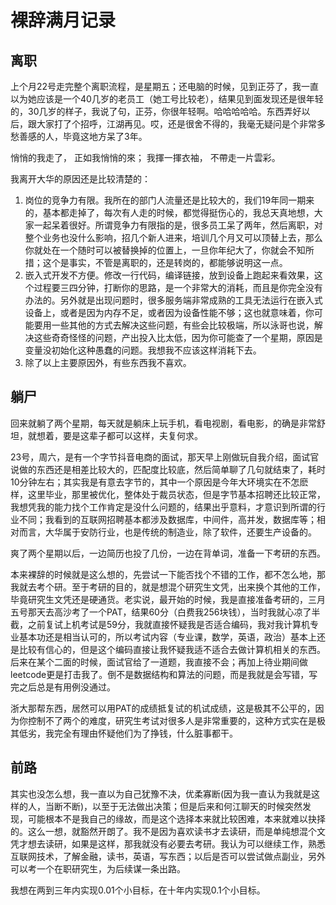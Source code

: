 # 裸辞满月记录


## 离职

上个月22号走完整个离职流程，是星期五；还电脑的时候，见到正芬了，我一直以为她应该是一个40几岁的老员工（她工号比较老），结果见到面发现还是很年轻的，30几岁的样子，我说了句，正芬，你很年轻啊。哈哈哈哈哈。东西弄好以后，跟大家打了个招呼，江湖再见。哎，还是很舍不得的，我毫无疑问是个非常多愁善感的人，毕竟这地方呆了3年。

悄悄的我走了，
正如我悄悄的來；
我揮一揮衣袖，
不帶走一片雲彩。

我离开大华的原因还是比较清楚的：

1. 岗位的竞争力有限。我所在的部门人流量还是比较大的，我们19年同一期来的，基本都走掉了，每次有人走的时候，都觉得挺伤心的，我总天真地想，大家一起呆着很好。所谓竞争力有限指的是，很多员工呆了两年，然后离职，对整个业务也没什么影响，招几个新人进来，培训几个月又可以顶替上去，那么你就处在一个随时可以被替换掉的位置上，一旦你年纪大了，你就会不知所措；这个是事实，不管是离职的，还是转岗的，都能够说明这一点。
2. 嵌入式开发不方便。修改一行代码，编译链接，放到设备上跑起来看效果，这个过程要三四分钟，打断你的思路，是一个非常大的消耗，而且是你完全没有办法的。另外就是出现问题时，很多服务端非常成熟的工具无法运行在嵌入式设备上，或者是因为内存不足，或者因为设备性能不够；这也就意味着，你可能要用一些其他的方式去解决这些问题，有些会比较极端，所以泳哥也说，解决这些奇奇怪怪的问题，产出投入比太低，因为你可能查了一个星期，原因是变量没初始化这种愚蠢的问题。我想我不应该这样消耗下去。
3. 除了以上主要原因外，有些东西我不喜欢。



## 躺尸

回来就躺了两个星期，每天就是躺床上玩手机，看电视剧，看电影，的确是非常舒坦，就想着，要是这辈子都可以这样，夫复何求。

23号，周六，是有一个字节抖音电商的面试，那天早上刚做玩自我介绍，面试官说做的东西还是相差比较大的，匹配度比较底，然后简单聊了几句就结束了，耗时10分钟左右；其实我是有意去字节的，其中一个原因是今年大环境实在不怎麽样，这里毕业，那里被优化，整体处于裁员状态，但是字节基本招聘还比较正常，我想凭我的能力找个工作肯定是没什么问题的，结果出乎意料，才意识到所谓的行业不同；我看到的互联网招聘基本都涉及数据库，中间件，高并发，数据库等；相对而言，大华属于安防行业，也是传统的制造业，除了软件，还要生产设备的。

爽了两个星期以后，一边简历也投了几份，一边在背单词，准备一下考研的东西。

本来裸辞的时候就是这么想的，先尝试一下能否找个不错的工作，都不怎么地，那我就去考个研。至于考研的目的，就是想混个研究生文凭，出来换个其他的工作，毕竟研究生文凭还是硬通货。老实说，最开始的时候，我是直接准备考研的，三月五号那天去高沙考了一个PAT，结果60分（白费我256块钱），当时我就心凉了半截，之前复试上机考试是59分，我就直接怀疑我是否适合编码，我对我计算机专业基本功还是相当认可的，所以考试内容（专业课，数学，英语，政治）基本上还是比较有信心的，但是这个编码直接让我怀疑我适不适合去做计算机相关的东西。后来在某个二面的时候，面试官给了一道题，我直接不会；再加上待业期间做leetcode更是打击我了。倒不是数据结构和算法的问题，而是我就是会写错，写完之后总是有用例没通过。

浙大那帮东西，居然可以用PAT的成绩抵复试的机试成绩，这是极其不公平的，因为你控制不了两个的难度，研究生考试对很多人是非常重要的，这种方式实在是极其低劣，我完全有理由怀疑他们为了挣钱，什么脏事都干。


## 前路
其实也没怎么想，我一直以为自己犹豫不决，优柔寡断(因为我一直认为我就是这样的人，当断不断)，以至于无法做出决策；但是后来和何江聊天的时候突然发现，可能根本不是我自己的缘故，而是这个选择本来就比较困难，本来就难以抉择的。这么一想，就豁然开朗了。我不是因为喜欢读书才去读研，而是单纯想混个文凭才想去读研，如果是这样，那我就没有必要去考研。我认为可以继续工作，熟悉互联网技术，了解金融，读书，英语，写东西；以后是否可以尝试做点副业，另外可以考一个在职研究生，为后续谋一条出路。  

我想在两到三年内实现0.01个小目标，在十年内实现0.1个小目标。  

